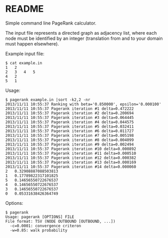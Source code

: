 README
======

Simple command line PageRank calculator.

The input file represents a directed graph as adjacency list, where each node
must be identified by an integer (translation from and to your domain must
happen elsewhere).

Example input file:

    $ cat example.in
    1   2
    2   3   4   5
    4   2
    5   1

Usage:

    $ pagerank example.in |sort -k2,2 -nr
    2013/11/11 10:55:37 Ranking with beta='0.850000', epsilon='0.000100'
    2013/11/11 10:55:37 Pagerank iteration #1 delta=0.472222
    2013/11/11 10:55:37 Pagerank iteration #2 delta=0.200694
    2013/11/11 10:55:37 Pagerank iteration #3 delta=0.064445
    2013/11/11 10:55:37 Pagerank iteration #4 delta=0.044575
    2013/11/11 10:55:37 Pagerank iteration #5 delta=0.032411
    2013/11/11 10:55:37 Pagerank iteration #6 delta=0.011727
    2013/11/11 10:55:37 Pagerank iteration #7 delta=0.005198
    2013/11/11 10:55:37 Pagerank iteration #8 delta=0.004099
    2013/11/11 10:55:37 Pagerank iteration #9 delta=0.002494
    2013/11/11 10:55:37 Pagerank iteration #10 delta=0.000892
    2013/11/11 10:55:37 Pagerank iteration #11 delta=0.000510
    2013/11/11 10:55:37 Pagerank iteration #12 delta=0.000382
    2013/11/11 10:55:37 Pagerank iteration #13 delta=0.000169
    2013/11/11 10:55:37 Pagerank iteration #14 delta=0.000060
    2   0.32908887088503813
    1   0.17789822317101825
    5   0.14656550722676537
    4   0.14656550722676537
    3   0.14656550722676537
    0   0.05331638426364749


Options:

    $ pagerank 
    Usage: pagerank [OPTIONS] FILE
    File format: TSV (NODE OUTBOUND [OUTBOUND, ...])
      -c=0.0001: convergence criteron
      -w=0.85: walk probability
